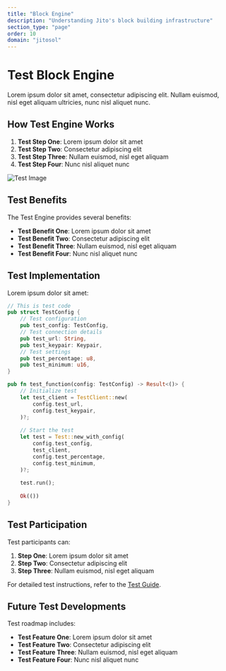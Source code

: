 ```yaml
---
title: "Block Engine"
description: "Understanding Jito's block building infrastructure"
section_type: "page"
order: 10
domain: "jitosol"
---
```


# Test Block Engine

Lorem ipsum dolor sit amet, consectetur adipiscing elit. Nullam euismod, nisl eget aliquam ultricies, nunc nisl aliquet nunc.

## How Test Engine Works

1. **Test Step One**: Lorem ipsum dolor sit amet
2. **Test Step Two**: Consectetur adipiscing elit
3. **Test Step Three**: Nullam euismod, nisl eget aliquam
4. **Test Step Four**: Nunc nisl aliquet nunc

![Test Image](/shared/images/placeholder.png)

## Test Benefits

The Test Engine provides several benefits:

- **Test Benefit One**: Lorem ipsum dolor sit amet
- **Test Benefit Two**: Consectetur adipiscing elit
- **Test Benefit Three**: Nullam euismod, nisl eget aliquam
- **Test Benefit Four**: Nunc nisl aliquet nunc

## Test Implementation

Lorem ipsum dolor sit amet:

```rust
// This is test code
pub struct TestConfig {
    // Test configuration
    pub test_config: TestConfig,
    // Test connection details
    pub test_url: String,
    pub test_keypair: Keypair,
    // Test settings
    pub test_percentage: u8,
    pub test_minimum: u16,
}

pub fn test_function(config: TestConfig) -> Result<()> {
    // Initialize test
    let test_client = TestClient::new(
        config.test_url,
        config.test_keypair,
    )?;
    
    // Start the test
    let test = Test::new_with_config(
        config.test_config,
        test_client,
        config.test_percentage,
        config.test_minimum,
    )?;
    
    test.run();
    
    Ok(())
}
```

## Test Participation

Test participants can:

1. **Step One**: Lorem ipsum dolor sit amet
2. **Step Two**: Consectetur adipiscing elit
3. **Step Three**: Nullam euismod, nisl eget aliquam

For detailed test instructions, refer to the [Test Guide](/test/guide).

## Future Test Developments

Test roadmap includes:

- **Test Feature One**: Lorem ipsum dolor sit amet
- **Test Feature Two**: Consectetur adipiscing elit
- **Test Feature Three**: Nullam euismod, nisl eget aliquam
- **Test Feature Four**: Nunc nisl aliquet nunc 